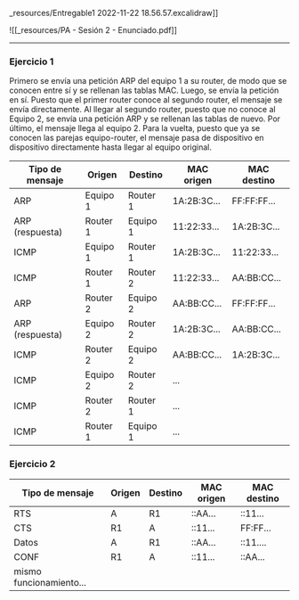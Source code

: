 _resources/Entregable1 2022-11-22 18.56.57.excalidraw]]

![[_resources/PA - Sesión 2 - Enunciado.pdf]]

---

### Ejercicio 1
Primero se envía una petición ARP del equipo 1 a su router, de modo que se conocen entre sí y se rellenan las tablas MAC. Luego, se envía la petición en sí. Puesto que el primer router conoce al segundo router, el mensaje se envía directamente. Al llegar al segundo router, puesto que no conoce al Equipo 2, se envía una petición ARP y se rellenan las tablas de nuevo. Por último, el mensaje llega al equipo 2. Para la vuelta, puesto que ya se conocen las parejas equipo-router, el mensaje pasa de dispositivo en dispositivo directamente hasta llegar al equipo original.

| Tipo de mensaje | Origen   | Destino  | MAC origen  | MAC destino |
| --------------- | -------- | -------- | ----------- | ----------- |
| ARP             | Equipo 1 | Router 1 | 1A:2B:3C... | FF:FF:FF... |
| ARP (respuesta) | Router 1 | Equipo 1 | 11:22:33... | 1A:2B:3C... |
| ICMP            | Equipo 1 | Router 1 | 1A:2B:3C... | 11:22:33... |
| ICMP            | Router 1 | Router 2 | 11:22:33... | AA:BB:CC... |
| ARP             | Router 2 | Equipo 2 | AA:BB:CC... | FF:FF:FF... |
| ARP (respuesta) | Equipo 2 | Router 2 | 1A:2B:3C... | AA:BB:CC... |
| ICMP            | Router 2 | Equipo 2 | AA:BB:CC... | 1A:2B:3C... |
| ICMP            | Equipo 2 | Router 2 | ...         |             |
| ICMP            | Router 2 | Router 1 | ...         |             |
| ICMP            | Router 1 | Equipo 1 | ...         |             | 

### Ejercicio 2
| Tipo de mensaje | Origen | Destino | MAC origen | MAC destino |
| --------------- | ------ | ------- | ---------- | ----------- |
| RTS             | A      | R1      | ::AA...    | ::11...     |
| CTS             | R1     | A       | ::11...    | FF:FF...    |
| Datos           | A      | R1      | ::AA...    | ::11....    |
| CONF            | R1     | A       | ::11...    | ::AA...     |
| mismo funcionamiento...                |        |         |            |             |
